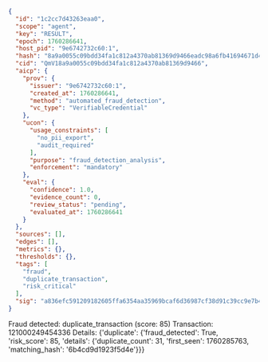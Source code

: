```json
{
  "id": "1c2cc7d43263eaa0",
  "scope": "agent",
  "key": "RESULT",
  "epoch": 1760286641,
  "host_pid": "9e6742732c60:1",
  "hash": "8a9a0055c09bdd34fa1c812a4370ab81369d9466eadc98a6fb41694671d4b3f3",
  "cid": "QmV18a9a0055c09bdd34fa1c812a4370ab81369d9466",
  "aicp": {
    "prov": {
      "issuer": "9e6742732c60:1",
      "created_at": 1760286641,
      "method": "automated_fraud_detection",
      "vc_type": "VerifiableCredential"
    },
    "ucon": {
      "usage_constraints": [
        "no_pii_export",
        "audit_required"
      ],
      "purpose": "fraud_detection_analysis",
      "enforcement": "mandatory"
    },
    "eval": {
      "confidence": 1.0,
      "evidence_count": 0,
      "review_status": "pending",
      "evaluated_at": 1760286641
    }
  },
  "sources": [],
  "edges": [],
  "metrics": {},
  "thresholds": {},
  "tags": [
    "fraud",
    "duplicate_transaction",
    "risk_critical"
  ],
  "sig": "a836efc591209182605ffa6354aa35969bcaf6d36987cf38d91c39cc9e7b42f9"
}
```

Fraud detected: duplicate_transaction (score: 85)
Transaction: 121000249454336
Details: {'duplicate': {'fraud_detected': True, 'risk_score': 85, 'details': {'duplicate_count': 31, 'first_seen': 1760285763, 'matching_hash': '6b4cd9d1923f5d4e'}}}